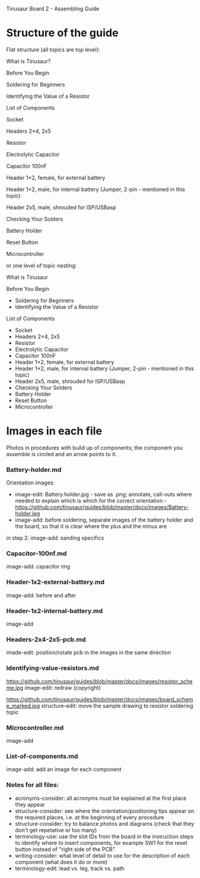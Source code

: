 Tinusaur Board 2 - Assembling Guide

# Structure of the guide

Flat structure (all topics are top level):

What is Tinusaur?

Before You Begin

Soldering for Beginners

Identifying the Value of a Resistor

List of Components

Socket

Headers 2×4, 2x5

Resistor

Electrolytic Capacitor

Capacitor 100nF

Header 1×2, female, for external battery

Header 1×2, male, for internal battery (Jumper, 2-pin - mentioned in this topic)

Header 2x5, male, shrouded for ISP/USBasp

Checking Your Solders

Battery Holder

Reset Button

Microcontroller

or one level of topic nesting:

What is Tinusaur

Before You Begin
 - Soldering for Beginners
 - Identifying the Value of a Resistor
 
List of Components
 - Socket
 - Headers 2×4, 2x5
 - Resistor
 - Electrolytic Capacitor
 - Capacitor 100nF
 - Header 1×2, female, for external battery
 - Header 1×2, male, for internal battery (Jumper, 2-pin - mentioned in this topic)
 - Header 2x5, male, shrouded for ISP/USBasp
 - Checking Your Solders
 - Battery Holder
 - Reset Button
 - Microcontroller

# Images in each file

Photos in procedures with build up of components; the component you assemble is circled and an arrow points to it.

### Battery-holder.md
Orientation images:
- image-edit: Battery.holder.jpg - save as .png; annotate, call-outs where needed to explain which is which for the correct orientation - https://github.com/tinusaur/guides/blob/master/docs/images/Battery-holder.jpg
- image-add: before soldering, separate images of the battery holder and the board, so that it is clear where the plus and the minus are

in step 2: image-add: sanding specifics

### Capacitor-100nf.md
image-add: capacitor img

### Header-1x2-external-battery.md

image-add: before and after

### Header-1x2-internal-battery.md

image-add

### Headers-2x4-2x5-pcb.md
imade-edit: position/rotate pcb in the images in the same direction

### Identifying-value-resistors.md
https://github.com/tinusaur/guides/blob/master/docs/images/resistor_scheme.jpg
image-edit: redraw (copyright)

https://github.com/tinusaur/guides/blob/master/docs/images/board_scheme_marked.jpg
structure-edit: move the sample drawing to resistor soldering topic

### Microcontroller.md
image-add

### List-of-components.md
image-add: add an image for each component


### Notes for all files:
- acronyms-consider: all acronyms must be explained at the first place they appear
- structure-consider: see where the orientation/positioning tips appear on the required places, i.e. at the beginning of every procedure
- structure-consider: try to balance photos and diagrams (check that they don't get repetative or too many)
- terminology-use:  use the slot IDs from the board in the instruction steps to identify where to insert components, for example SW1 for the reset button instead of "right side of the PCB".
- writing-consider: what level of detail to use for the description of each component (what does it do or more)
- terminology-edit: lead vs. leg, track vs. path

